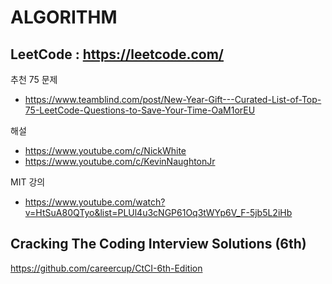 # ALGORITHM

## LeetCode : https://leetcode.com/
추천 75 문제
- https://www.teamblind.com/post/New-Year-Gift---Curated-List-of-Top-75-LeetCode-Questions-to-Save-Your-Time-OaM1orEU

해설
- https://www.youtube.com/c/NickWhite
- https://www.youtube.com/c/KevinNaughtonJr


MIT 강의
- https://www.youtube.com/watch?v=HtSuA80QTyo&list=PLUl4u3cNGP61Oq3tWYp6V_F-5jb5L2iHb

## Cracking The Coding Interview Solutions (6th)

https://github.com/careercup/CtCI-6th-Edition